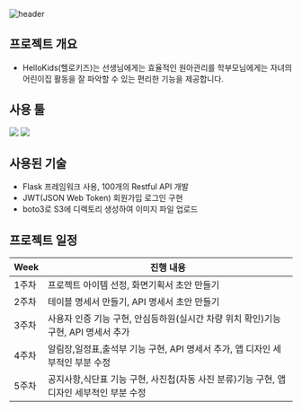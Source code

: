![header](https://capsule-render.vercel.app/api?type=waving&color=auto&height=200&section=header&text=Hello%20Kids&fontSize=70)
## 프로젝트 개요
- HelloKids(헬로키즈)는 선생님에게는 효율적인 원아관리를 학부모님에게는 자녀의 어린이집 활동을 잘 파악할 수 있는 편리한 기능을 제공합니다.
## 사용 툴
 <img src="https://img.shields.io/badge/Visual Studio Code-007ACC?style=flat&logo=visualstudiocode&logoColor=white"/>
 <img src="https://img.shields.io/badge/Android Studio-3DDC84?style=flat&logo=androidstudio&logoColor=white"/>

## 사용된 기술
* Flask 프레임워크 사용, 100개의 Restful API 개발
* JWT(JSON Web Token) 회원가입 로그인 구현
* boto3로 S3에 디렉토리 생성하여 이미지 파일 업로드

##  프로젝트 일정

| Week | 진행 내용 |
| ------ | ----------- |
| 1주차 | 프로젝트 아이템 선정, 화면기획서 초안 만들기 |
| 2주차 | 테이블 명세서 만들기, API 명세서 초안 만들기 |
| 3주차 | 사용자 인증 기능 구현, 안심등하원(실시간 차량 위치 확인)기능 구현, API 명세서 추가|
| 4주차 | 알림장,일정표,출석부 기능 구현, API 명세서 추가, 앱 디자인 세부적인 부분 수정|
| 5주차 | 공지사항,식단표 기능 구현, 사진첩(자동 사진 분류)기능 구현, 앱 디자인 세부적인 부분 수정|

